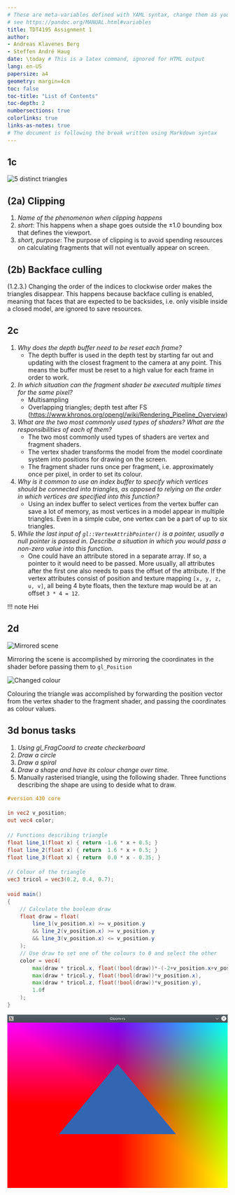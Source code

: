 ```yaml
---
# These are meta-variables defined with YAML syntax, change them as you wish.
# see https://pandoc.org/MANUAL.html#variables
title: TDT4195 Assignment 1
author:
- Andreas Klavenes Berg
- Steffen André Haug
date: \today # This is a latex command, ignored for HTML output
lang: en-US
papersize: a4
geometry: margin=4cm
toc: false
toc-title: "List of Contents"
toc-depth: 2
numbersections: true
colorlinks: true
links-as-notes: true
# The document is following the break written using Markdown syntax
---
```


## 1c

![5 distinct triangles](./images/file)

## (2a) Clipping

1. *Name of the phenomenon when clipping happens* 
2. *short*: This happens when a shape goes outside the ±1.0 bounding box that defines the viewport.
3. *short, purpose*: The purpose of clipping is to avoid spending resources on calculating fragments that will not eventually appear on screen.

## (2b) Backface culling

(1.2.3.) Changing the order of the indices to clockwise order makes the triangles disappear. This happens because backface culling is enabled, meaning that faces that are expected to be backsides, i.e. only visible inside a closed model, are ignored to save resources.

## 2c

1. *Why does the depth buffer need to be reset each frame?*
    - The depth buffer is used in the depth test by starting far out and updating with the closest fragment to the camera at any point. This means the buffer must be reset to a high value for each frame in order to work.
2. *In which situation can the fragment shader be executed multiple times for the same pixel?*
    - Multisampling
    - Overlapping triangles; depth test after FS (https://www.khronos.org/opengl/wiki/Rendering_Pipeline_Overview)
3. *What are the two most commonly used types of shaders? What are the responsibilities of each of them?*
    - The two most commonly used types of shaders are vertex and fragment shaders.
    - The vertex shader transforms the model from the model coordinate system into positions for drawing on the screen.
    - The fragment shader runs once per fragment, i.e. approximately once per pixel, in order to set its colour.
4. *Why is it common to use an index buffer to specify which vertices should be connected into triangles, as opposed to relying on the order in which vertices are specified into this function?*
    - Using an index buffer to select vertices from the vertex buffer can save a lot of memory, as most vertices in a model appear in multiple triangles. Even in a simple cube, one vertex can be a part of up to six triangles.
5. *While the last input of `gl::VertexAttribPointer()` is a pointer, usually a null pointer is passed in. Describe a situation in which you would pass a non-zero value into this function.*
    - One could have an attribute stored in a separate array. If so, a pointer to it would need to be passed. More usually, all attributes after the first one also needs to pass the offset of the attribute. If the vertex attributes consist of position and texture mapping `[x, y, z, u, v]`, all being 4 byte floats, then the texture map would be at an offset `3 * 4 = 12`.

!!! note
    Hei

## 2d

![Mirrored scene](./images/mirrored_scene)

Mirroring the scene is accomplished by mirroring the coordinates in the shader before passing them to `gl_Position`

![Changed colour](./images/changes_colour)

Colouring the triangle was accomplished by forwarding the position vector from the vertex shader to the fragment shader, and passing the coordinates as colour values.

## 3d bonus tasks

1. *Using gl_FragCoord to create checkerboard*
2. *Draw a circle*
3. *Draw a spiral*
4. *Draw a shape and have its colour change over time.*
5. Manually rasterised triangle, using the following shader. Three functions describing the shape are using to deside what to draw.

```glsl
#version 430 core

in vec2 v_position;
out vec4 color;

// Functions describing triangle
float line_1(float x) { return -1.6 * x + 0.5; }
float line_2(float x) { return  1.6 * x + 0.5; }
float line_3(float x) { return  0.0 * x - 0.35; }

// Colour of the triangle
vec3 tricol = vec3(0.2, 0.4, 0.7);

void main()
{
    // Calculate the boolean draw
    float draw = float(
        line_1(v_position.x) >= v_position.y
        && line_2(v_position.x) >= v_position.y
        && line_3(v_position.x) <= v_position.y
    );
    // Use draw to set one of the colours to 0 and select the other
    color = vec4(
        max(draw * tricol.x, float(!bool(draw))*-(-2+v_position.x+v_position.y)/2),
        max(draw * tricol.y, float(!bool(draw))*v_position.x),
        max(draw * tricol.z, float(!bool(draw))*v_position.y),
        1.0f
    );
}
```

![Manually rasterised triangle](./images/manually_rasterised.png)
